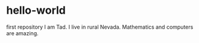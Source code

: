 # hello-world
first repository
I am Tad.  I live in rural Nevada.  Mathematics and computers are amazing.
